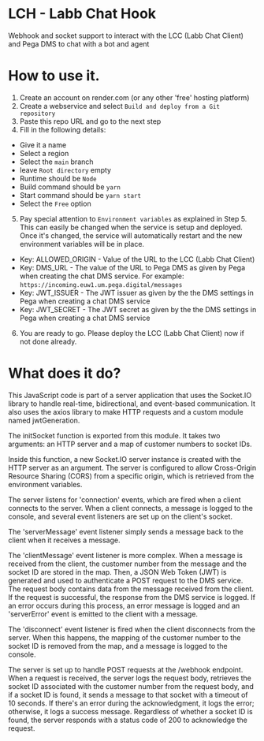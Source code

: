# LCH - Labb Chat Hook
Webhook and socket support to interact with the LCC (Labb Chat Client) and Pega DMS to chat with a bot and agent

# How to use it.

1. Create an account on render.com (or any other 'free' hosting platform)
2. Create a webservice and select `Build and deploy from a Git repository`
3. Paste this repo URL and go to the next step
4. Fill in the following details:
- Give it a name
- Select a region
- Select the `main` branch
- leave `Root directory` empty
- Runtime should be `Node`
- Build command should be `yarn`
- Start command should be `yarn start`
- Select the `Free` option
5. Pay special attention to `Environment variables` as explained in Step 5. This can easily be changed when the service is setup and deployed. Once it's changed, the service will automatically restart and the new environment variables will be in place.
- Key: ALLOWED_ORIGIN - Value of the URL to the LCC (Labb Chat Client)
- Key: DMS_URL - The value of the URL to Pega DMS as given by Pega when creating the chat DMS service. For example: `https://incoming.euw1.um.pega.digital/messages`
- Key: JWT_ISSUER - The JWT issuer as given by the the DMS settings in Pega when creating a chat DMS service
- Key: JWT_SECRET - The JWT secret as given by the the DMS settings in Pega when creating a chat DMS service
6. You are ready to go. Please deploy the LCC (Labb Chat Client) now if not done already.

# What does it do?

This JavaScript code is part of a server application that uses the Socket.IO library to handle real-time, bidirectional, and event-based communication. It also uses the axios library to make HTTP requests and a custom module named jwtGeneration.

The initSocket function is exported from this module. It takes two arguments: an HTTP server and a map of customer numbers to socket IDs.

Inside this function, a new Socket.IO server instance is created with the HTTP server as an argument. The server is configured to allow Cross-Origin Resource Sharing (CORS) from a specific origin, which is retrieved from the environment variables.

The server listens for 'connection' events, which are fired when a client connects to the server. When a client connects, a message is logged to the console, and several event listeners are set up on the client's socket.

The 'serverMessage' event listener simply sends a message back to the client when it receives a message.

The 'clientMessage' event listener is more complex. When a message is received from the client, the customer number from the message and the socket ID are stored in the map. Then, a JSON Web Token (JWT) is generated and used to authenticate a POST request to the DMS service. The request body contains data from the message received from the client. If the request is successful, the response from the DMS service is logged. If an error occurs during this process, an error message is logged and an 'serverError' event is emitted to the client with a message.

The 'disconnect' event listener is fired when the client disconnects from the server. When this happens, the mapping of the customer number to the socket ID is removed from the map, and a message is logged to the console.

The server is set up to handle POST requests at the /webhook endpoint. When a request is received, the server logs the request body, retrieves the socket ID associated with the customer number from the request body, and if a socket ID is found, it sends a message to that socket with a timeout of 10 seconds. If there's an error during the acknowledgment, it logs the error; otherwise, it logs a success message. Regardless of whether a socket ID is found, the server responds with a status code of 200 to acknowledge the request.